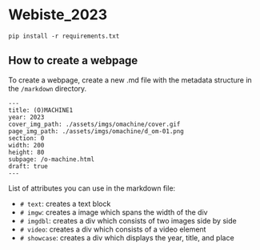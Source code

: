 # Webiste_2023

```pip install -r requirements.txt```

## How to create a webpage

To create a webpage, create a new .md file with the metadata structure in the ```/markdown``` directory.

```
---
title: (O)MACHINE1
year: 2023
cover_img_path: ./assets/imgs/omachine/cover.gif
page_img_path: ./assets/imgs/omachine/d_om-01.png
section: 0
width: 200
height: 80
subpage: /o-machine.html
draft: true
---
```

List of attributes you can use in the markdown file:

- ```# text```: creates a text block
- ```# imgw```: creates a image which spans the width of the div
- ```# imgdbl```: creates a div which consists of two images side by side
- ```# video```: creates a div which consists of a video element
- ```# showcase```: creates a div which displays the year, title, and place

